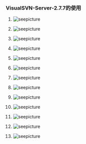 ### VisualSVN-Server-2.7.7的使用
1. ![seepicture][10]
2. ![seepicture][11]
3. ![seepicture][12]
4. ![seepicture][13]
5. ![seepicture][14]
6. ![seepicture][15]
7. ![seepicture][16]
8. ![seepicture][17]
9. ![seepicture][18]
10. ![seepicture][19]
11. ![seepicture][20]
12. ![seepicture][21]
13. ![seepicture][22]


[10]: /image/20140819/10.png
[11]: /image/20140819/11.png
[12]: /image/20140819/12.png
[13]: /image/20140819/13.png
[14]: /image/20140819/14.png
[15]: /image/20140819/15.png
[16]: /image/20140819/16.png
[17]: /image/20140819/17.png
[18]: /image/20140819/18.png
[19]: /image/20140819/19.png
[20]: /image/20140819/20.png
[21]: /image/20140819/21.png
[22]: /image/20140819/22.png
